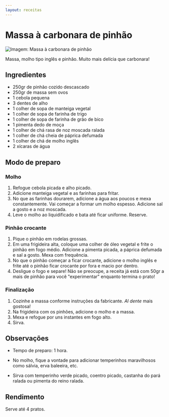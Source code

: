 ```yaml
---
layout: receitas
---
```

# Massa à carbonara de pinhão

![Imagem: Massa à carbonara de pinhão](./massa_a_carbonara_de_pinhao.jpg)

Massa, molho tipo inglês e pinhão. Muito mais delícia que carbonara! <i class="fas fa-seedling"></i>

## Ingredientes

* 250gr de pinhão cozido descascado
* 250gr de massa sem ovos <i class="fas fa-seedling"></i>
* 1 cebola pequena
* 3 dentes de alho
* 1 colher de sopa de manteiga vegetal
* 1 colher de sopa de farinha de trigo
* 1 colher de sopa de farinha de grão de bico
* 1 pimenta dedo de moça
* 1 colher de chá rasa de noz moscada ralada
* 1 colher de chá cheia de páprica defumada
* 1 colher de chá de molho inglês
* 2 xícaras de água

## Modo de preparo

### Molho

1. Refogue cebola picada e alho picado.
2. Adicione manteiga vegetal e as farinhas para fritar.
3. No que as farinhas dourarem, adicione a água aos poucos e mexa constantemente. Vai começar a formar um molho espesso. Adicione sal a gosto e a noz moscada.
4. Leve o molho ao liquidificado e bata até ficar uniforme. Reserve.

### Pinhão crocante

1. Pique o pinhão em rodelas grossas.
2. Em uma frigideira alta, coloque uma colher de óleo vegetal e frite o pinhão em fogo médio. Adicione a pimenta picada, a páprica defumada e sal a gosto. Mexa com frequência.
3. No que o pinhão começar a ficar crocante, adicione o molho inglês e frite até o pinhão ficar crocante por fora e macio por dentro.
4. Desligue o fogo e separe! Não se preocupe, a receita já está com 50gr a mais de pinhão para você "experimentar" enquanto termina o prato! <i class="fas fa-laugh-wink"></i>

### Finalização

1. Cozinhe a massa conforme instruções da fabricante. <i>Al dente</i> mais gostosa! <i class="fas fa-wink"></i>
2. Na frigideira com os pinhões, adicione o molho e a massa.
3. Mexa e refogue por uns instantes em fogo alto.
4. Sirva. <i class="fas fa-laugh-wink"></i>

## Observações

* Tempo de preparo: 1 hora.

* No molho, fique a vontade para adicionar temperinhos maravilhosos como sálvia, erva baleeira, etc.

* Sirva com temperinho verde picado, coentro picado, castanha do pará ralada ou pimenta do reino ralada. <i class="fas fa-laugh-wink"></i>

## Rendimento

Serve até 4 pratos.
